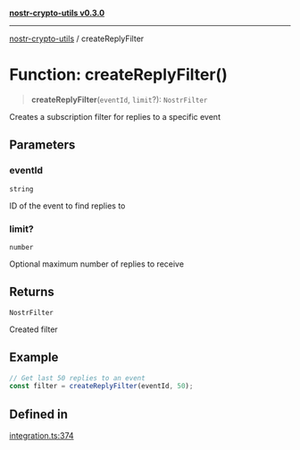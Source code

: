 [**nostr-crypto-utils v0.3.0**](../README.md)

***

[nostr-crypto-utils](../globals.md) / createReplyFilter

# Function: createReplyFilter()

> **createReplyFilter**(`eventId`, `limit`?): `NostrFilter`

Creates a subscription filter for replies to a specific event

## Parameters

### eventId

`string`

ID of the event to find replies to

### limit?

`number`

Optional maximum number of replies to receive

## Returns

`NostrFilter`

Created filter

## Example

```typescript
// Get last 50 replies to an event
const filter = createReplyFilter(eventId, 50);
```

## Defined in

[integration.ts:374](https://github.com/HumanjavaEnterprises/nostr-crypto-utils/blob/0f31137ec103ea3e26d2a80b02d4d406d5a6e0d6/src/integration.ts#L374)
